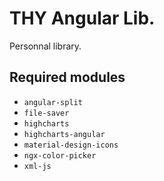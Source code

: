 # THY Angular Lib.

Personnal library.

## Required modules

* `angular-split`
* `file-saver`
* `highcharts`
* `highcharts-angular`
* `material-design-icons`
* `ngx-color-picker`
* `xml-js`

